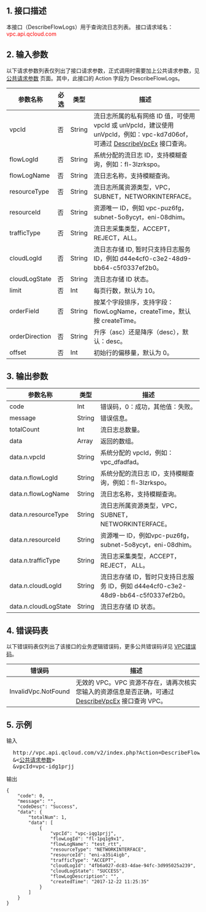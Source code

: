 ## 1. 接口描述
 
本接口（DescribeFlowLogs）用于查询流日志列表。
接口请求域名：<font style="color:red">vpc.api.qcloud.com</font> 


## 2. 输入参数
以下请求参数列表仅列出了接口请求参数，正式调用时需要加上公共请求参数，见 <a href="/doc/api/372/4153" title="公共请求参数">公共请求参数</a> 页面。其中，此接口的 Action 字段为 DescribeFlowLogs。

| 参数名称 | 必选  | 类型 | 描述 |
|---------|---------|---------|---------|
| vpcId | 否 | String | 流日志所属的私有网络 ID 值，可使用 vpcId 或 unVpcId，建议使用 unVpcId，例如：vpc-kd7d06of，可通过 <a href="/doc/api/245/%E6%9F%A5%E8%AF%A2%E7%A7%81%E6%9C%89%E7%BD%91%E7%BB%9C%E5%88%97%E8%A1%A8" title="DescribeVpcEx">DescribeVpcEx</a> 接口查询。 | 
| flowLogId | 否 | String | 系统分配的流日志 ID，支持模糊查询，例如：fl-3lzrkspo。|
| flowLogName | 否 | String | 流日志名称，支持模糊查询。 |
| resourceType | 否 | String | 流日志所属资源类型，VPC，SUBNET，NETWORKINTERFACE。 |
| resourceId | 否 | String | 资源唯一 ID，例如 vpc-puz6fg，subnet-5o8ycyt，eni-08dhim。 |
| trafficType | 否 | String | 流日志采集类型，ACCEPT，REJECT，ALL。 |
| cloudLogId | 否 | String | 流日志存储 ID, 暂时只支持日志服务 ID，例如 d44e4cf0-c3e2-48d9-bb64-c5f0337ef2b0。 |
| cloudLogState | 否 | String | 流日志存储 ID 状态。 |
| limit | 否 | Int | 每页行数，默认为 10。 |
| orderField | 否 | String | 按某个字段排序，支持字段：flowLogName，createTime，默认按 createTime。 |
| orderDirection | 否 | String | 升序（asc）还是降序（desc），默认：desc。 |
| offset | 否 | Int | 初始行的偏移量，默认为 0。|

## 3. 输出参数

| 参数名称 | 类型 | 描述|
|---------|---------|---------|
| code| Int | 错误码，0：成功，其他值：失败。 |
| message |  String | 错误信息。 |
| totalCount |  Int | 流日志总数量。 |
| data | Array  | 返回的数组。 |
| data.n.vpcId | String | 系统分配的 vpcId，例如：vpc_dfadfad。|
| data.n.flowLogId | String | 系统分配的流日志 ID，支持模糊查询，例如：fl-3lzrkspo。|
| data.n.flowLogName | String | 流日志名称，支持模糊查询。 |
| data.n.resourceType | String | 流日志所属资源类型，VPC，SUBNET，NETWORKINTERFACE。 |
| data.n.resourceId | String | 资源唯一 ID，例如vpc-puz6fg，subnet-5o8ycyt，eni-08dhim。 |
| data.n.trafficType | String | 流日志采集类型，ACCEPT，REJECT， ALL。 |
| data.n.cloudLogId | String | 流日志存储 ID，暂时只支持日志服务 ID，例如 d44e4cf0-c3e2-48d9-bb64-c5f0337ef2b0。 |
| data.n.cloudLogState | String | 流日志存储 ID 状态。 |


## 4. 错误码表
以下错误码表仅列出了该接口的业务逻辑错误码，更多公共错误码详见 <a href="/doc/api/245/4924" title="VPC错误码">VPC错误码</a>。
 
| 错误码 | 描述 |
|---------|---------|
| InvalidVpc.NotFound | 无效的 VPC。VPC 资源不存在，请再次核实您输入的资源信息是否正确，可通过 <a href="/doc/api/245/%E6%9F%A5%E8%AF%A2%E7%A7%81%E6%9C%89%E7%BD%91%E7%BB%9C%E5%88%97%E8%A1%A8" title="DescribeVpcEx">DescribeVpcEx</a> 接口查询 VPC。 |

## 5. 示例
 
输入
<pre>
  http://vpc.api.qcloud.com/v2/index.php?Action=DescribeFlowLogs
  &<<a href="/doc/api/229/6976">公共请求参数</a>>
  &vpcId=vpc-idg1prjj
</pre>

输出

```
{
    "code": 0,
    "message": "",
    "codeDesc": "Success",
    "data": {
        "totalNum": 1,
        "data": [
            {
                "vpcId": "vpc-iqg1prjj",
                "flowLogId": "fl-1pq1g9x1",
                "flowLogName": "test_rtt",
                "resourceType": "NETWORKINTERFACE",
                "resourceId": "eni-a35i4igb",
                "trafficType": "ACCEPT",
                "cloudLogId": "4fb6a027-dc83-4dae-94fc-3d995025a239",
                "cloudLogState": "SUCCESS",
                "flowLogDescription": "",
                "createdTime": "2017-12-22 11:25:35"
            }
        ]
    }
}
```
